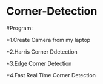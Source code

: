 # Corner-Detection

#Program:

*1.Create Camera from my laptop

*2.Harris Corner Ddetection

*3.Edge Corner Detection

*4.Fast Real Time Corner Detection
